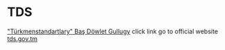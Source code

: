 # TDS
["Türkmenstandartlary" Baş Döwlet Gullugy](https://tds.gov.tm/tm) click link go to official website
[tds.gov.tm](https://tds.gov.tm/tm)
